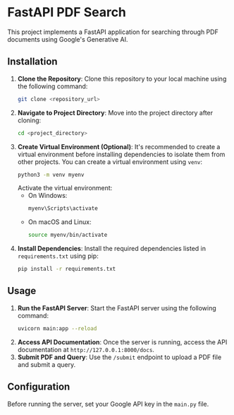 # FastAPI PDF Search

This project implements a FastAPI application for searching through PDF documents using Google's Generative AI.

## Installation

1. **Clone the Repository**: Clone this repository to your local machine using the following command:
    ```bash
    git clone <repository_url>
    ```
2. **Navigate to Project Directory**: Move into the project directory after cloning:
    ```bash
    cd <project_directory>
    ```
3. **Create Virtual Environment (Optional)**: It's recommended to create a virtual environment before installing dependencies to isolate them from other projects. You can create a virtual environment using `venv`:
    ```bash
    python3 -m venv myenv
    ```
    Activate the virtual environment:
    - On Windows:
        ```bash
        myenv\Scripts\activate
        ```
    - On macOS and Linux:
        ```bash
        source myenv/bin/activate
        ```
4. **Install Dependencies**: Install the required dependencies listed in `requirements.txt` using pip:
    ```bash
    pip install -r requirements.txt
    ```

## Usage

1. **Run the FastAPI Server**: Start the FastAPI server using the following command:
    ```bash
    uvicorn main:app --reload
    ```
2. **Access API Documentation**: Once the server is running, access the API documentation at `http://127.0.0.1:8000/docs`.
3. **Submit PDF and Query**: Use the `/submit` endpoint to upload a PDF file and submit a query.

## Configuration

Before running the server, set your Google API key in the `main.py` file.

